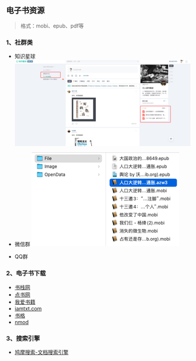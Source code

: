 ## 电子书资源
> 格式：mobi、epub、pdf等

### 1、社群类
- 知识星球
![](https://github.com/guoshijie/UseFulTools/blob/main/01-txt/img/%E7%9F%A5%E8%AF%86%E6%98%9F%E7%90%83.png)

- 微信群
![](https://github.com/guoshijie/UseFulTools/blob/main/01-txt/img/%E5%BE%AE%E4%BF%A1%E7%BE%A4.png)

- QQ群

### 2、电子书下载
- [书栈网](https://www.bookstack.cn/)
- [点书网](http://www.gezhongshu.com/forum.php)
- [我爱书籍](http://www.52book.me/)
- [iamtxt.com](https://www.iamtxt.com/)
- [书格](https://new.shuge.org/)
- [nmod](https://www.nmod.net/)

### 3、搜索引擎
- [鸠摩搜索-文档搜索引擎](https://www.jiumodiary.com/)



